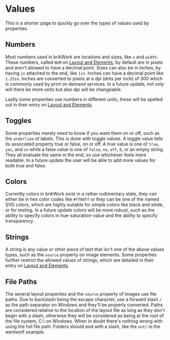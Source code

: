 # Values
This is a shorter page to quickly go over the types of values used by properties.

## Numbers

Most numbers used in brikWork are locations and sizes, like `x` and `width`. These numbers, called `NUM` on [Layout and Elements](../Layout-and-Elements/), by default are in pixels and aren't allowed to have a decimal point. Sizes can also be in inches, by having `in` attached to the end, like `1in`. Inches can have a decimal point like `1.25in`. Inches are converted to pixels at a dpi (dots per inch) of 300 which is commonly used by print on demand services. In a future update, not only will there be more units but also dpi will be changeable.

Lastly some properties use numbers in different units, these will be spelled out in their entry on [Layout and Elements](../Layout-and-Elements/).

## Toggles

Some properties merely need to know if you want them on or off, such as the `underline` of labels. This is done with toggle values. A toggle value tells its associated property true or false, on or off. A true value is one of `true`, `yes`, and `on` while a false value is one of `false`, `no`, `off`, `0`, or an empty string. They all evaluate the same in the end, so use whichever feels more readable. In a future update the user will be able to add more values for both true and false.

## Colors

Currently colors in brikWork exist in a rather rudimentary state, they can either be in hex color codes like `#ff00ff` or they can be one of the named SVG colors, which are highly suitable for simple colors like black and white, or for testing. In a future update colors will be more robust, such as the ability to specify colors in hue-saturation-value and the ability to specify transparency.

## Strings

A string is any value or other piece of text that isn't one of the above values types, such as the `source` property on image elements. Some properties further restrict the allowed values of strings, which are detailed in their entry on [Layout and Elements](../Layout-and-Elements/).

## File Paths

The several layout properties and the `source` property of images use file paths. Due to backslash being the escape character, use a forward slash `/` as the path separator on Windows and they'll be properly converted. Paths are considered relative to the location of the layout file as long as they don't begin with a slash, otherwise they will be considered as being at the root of the file system, C:\ on Windows. When in doubt there's nothing wrong with using the full file path. Folders should end with a slash, like the `out/` in the werewolf example.
